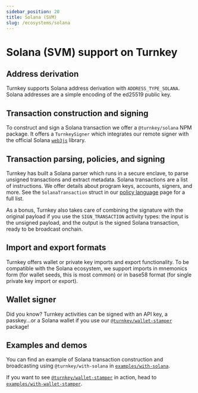 ```yaml
---
sidebar_position: 20
title: Solana (SVM)
slug: /ecosystems/solana
---
```

# Solana (SVM) support on Turnkey

## Address derivation

Turnkey supports Solana address derivation with `ADDRESS_TYPE_SOLANA`. Solana addresses are a simple encoding of the ed25519 public key.

## Transaction construction and signing

To construct and sign a Solana transaction we offer a `@turnkey/solana` NPM package. It offers a `TurnkeySigner` which integrates our remote signer with the official Solana [`web3js`](https://solana-labs.github.io/solana-web3.js/) library.

## Transaction parsing, policies, and signing

Turnkey has built a Solana parser which runs in a secure enclave, to parse unsigned transactions and extract metadata. Solana transactions are a list of instructions. We offer details about program keys, accounts, signers, and more. See the `SolanaTransaction` struct in our [policy language](../concepts/policy-management/Policy-language.md) page for a full list.

As a bonus, Turnkey also takes care of combining the signature with the original payload if you use the `SIGN_TRANSACTION` activity types: the input is the unsigned payload, and the output is the signed Solana transaction, ready to be broadcast onchain.

## Import and export formats

Turnkey offers wallet or private key imports and export functionality. To be compatible with the Solana ecosystem, we support imports in mnemonics form (for wallet seeds, this is most common) or in base58 format (for single private key import or export).

## Wallet signer

Did you know? Turnkey activities can be signed with an API key, a passkey...or a Solana wallet if you use our [`@turnkey/wallet-stamper`](https://www.npmjs.com/package/@turnkey/wallet-stamper) package!

## Examples and demos

You can find an example of Solana transaction construction and broadcasting using `@turnkey/with-solana` in [`examples/with-solana`](https://github.com/tkhq/sdk/tree/main/examples/with-solana).

If you want to see [`@turnkey/wallet-stamper`](https://www.npmjs.com/package/@turnkey/wallet-stamper) in action, head to [`examples/with-wallet-stamper`](https://github.com/tkhq/sdk/tree/main/examples/with-wallet-stamper).
